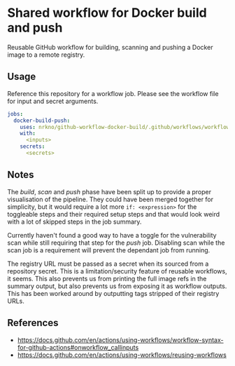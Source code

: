 # Shared workflow for Docker build and push

Reusable GitHub workflow for building, scanning and pushing a Docker image to
a remote registry.

## Usage

Reference this repository for a workflow job. Please see the workflow file for
input and secret arguments.

```yaml
jobs:
  docker-build-push:
    uses: nrkno/github-workflow-docker-build/.github/workflows/workflow.yaml@v1
    with:
      <inputs>
    secrets:
      <secrets>
```

[workflow]: ./.github/workflows/workflow.yaml

## Notes

The *build*, *scan* and *push* phase have been split up to provide a proper
visualisation of the pipeline. They could have been merged together
for simplicity, but it would require a lot more `if: <expression>` for
the toggleable steps and their required setup steps and that would look
weird with a lot of skipped steps in the job summary.

Currently haven't found a good way to have a toggle for the vulnerability
scan while still requiring that step for the *push* job. Disabling scan
while the scan job is a requirement will prevent the dependant job from
running.

The registry URL must be passed as a secret when its sourced from a repository
secret. This is a limitation/security feature of reusable workflows, it seems.
This also prevents us from printing the full image refs in the summary output,
but also prevents us from exposing it as workflow outputs. This has been worked
around by outputting tags stripped of their registry URLs.

## References

- https://docs.github.com/en/actions/using-workflows/workflow-syntax-for-github-actions#onworkflow_callinputs
- https://docs.github.com/en/actions/using-workflows/reusing-workflows
